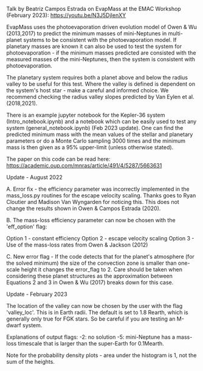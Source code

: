 Talk by Beatriz Campos Estrada on EvapMass at the EMAC Workshop (February 2023): https://youtu.be/N3J5DjIenXY

EvapMass uses the photoevaporation driven evolution model of Owen & Wu (2013,2017) to predict the minimum masses of mini-Neptunes in multi-planet systems to be consistent with the photoevaporation model. If planetary masses are known it can also be used to test the system for photoevaporation - if the minimum masses predicted are consisted with the measured masses of the mini-Neptunes, then the system is consistent with photoevaporation.

The planetary system requires both a planet above and below the radius valley to be useful for this test. Where the valley is defined is dependent on the system's host star - make a careful and informed choice. We recommend checking the radius valley slopes predicted by Van Eylen et al. (2018,2021).

There is an example jupyter notebook for the Kepler-36 system (Intro_notebook.ipynb) and a notebook which can be easily used to test any system (general_notebook.ipynb) (Feb 2023 update). One can find the predicted minimum mass with the mean values of the stellar and planetary parameters or do a Monte Carlo sampling 3000 times and the minimum mass is then given as a 95% upper-limit (unless otherwise stated).

The paper on this code can be read here: https://academic.oup.com/mnras/article/491/4/5287/5663631


Update - August 2022

A. Error fix - the efficiency parameter was incorrectly implemented in the mass_loss.py routines for the escape velocity scaling. Thanks goes to Ryan Cloutier and Madison Van Wyngarden for noticing this. This does not change the results shown in Owen & Campos Estrada (2020).

B. The mass-loss efficiency parameter can now be chosen with the 'eff_option' flag:

Option 1 - constant efficiency
Option 2 - escape velocity scaling
Option 3 - Use of the mass-loss rates from Owen & Jackson (2012)

C. New error flag - If the code detects that for the planet's atmosphere (for the solved minimum) the size of the convection zone is smaller than one-scale height it changes the error_flag to 2. Care should be taken when considering these planet structures as the approximation between Equations 2 and 3 in Owen & Wu (2017) breaks down for this case.

Update - February 2023

The location of the valley can now be chosen by the user with the flag 'valley_loc'. This is in Earth radii. The default is set to 1.8 Rearth, which is generally only true for FGK stars. So be careful if you are testing an M-dwarf system.

Explanations of output flags:
-2: no solution
-5: mini-Neptune has a mass-loss timescale that is larger than the super-Earth for 0.1Mearth.

Note for the probability density plots - area under the histogram is 1, not the sum of the heights.
